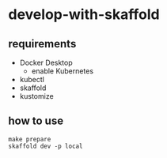 # develop-with-skaffold

## requirements

- Docker Desktop
  - enable Kubernetes
- kubectl
- skaffold
- kustomize

## how to use

```console
make prepare
skaffold dev -p local
```
